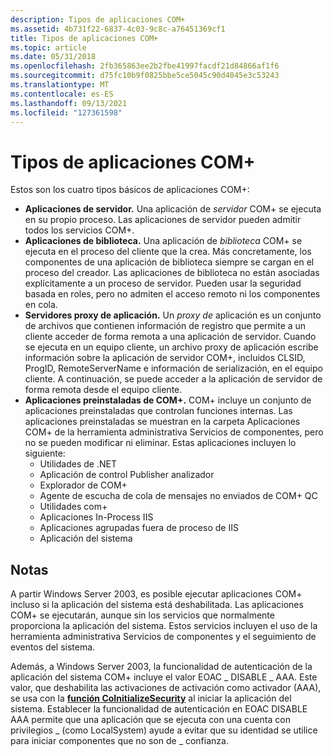 ```yaml
---
description: Tipos de aplicaciones COM+
ms.assetid: 4b731f22-6837-4c03-9c8c-a76451369cf1
title: Tipos de aplicaciones COM+
ms.topic: article
ms.date: 05/31/2018
ms.openlocfilehash: 2fb365863ee2b2fbe41997facdf21d84866af1f6
ms.sourcegitcommit: d75fc10b9f0825bbe5ce5045c90d4045e3c53243
ms.translationtype: MT
ms.contentlocale: es-ES
ms.lasthandoff: 09/13/2021
ms.locfileid: "127361598"
---
```

# <a name="types-of-com-applications"></a>Tipos de aplicaciones COM+

Estos son los cuatro tipos básicos de aplicaciones COM+:

-   **Aplicaciones de servidor.** Una aplicación de *servidor* COM+ se ejecuta en su propio proceso. Las aplicaciones de servidor pueden admitir todos los servicios COM+.
-   **Aplicaciones de biblioteca.** Una aplicación de *biblioteca* COM+ se ejecuta en el proceso del cliente que la crea. Más concretamente, los componentes de una aplicación de biblioteca siempre se cargan en el proceso del creador. Las aplicaciones de biblioteca no están asociadas explícitamente a un proceso de servidor. Pueden usar la seguridad basada en roles, pero no admiten el acceso remoto ni los componentes en cola.
-   **Servidores proxy de aplicación.** Un *proxy de* aplicación es un conjunto de archivos que contienen información de registro que permite a un cliente acceder de forma remota a una aplicación de servidor. Cuando se ejecuta en un equipo cliente, un archivo proxy de aplicación escribe información sobre la aplicación de servidor COM+, incluidos CLSID, ProgID, RemoteServerName e información de serialización, en el equipo cliente. A continuación, se puede acceder a la aplicación de servidor de forma remota desde el equipo cliente.
-   **Aplicaciones preinstaladas de COM+.** COM+ incluye un conjunto de aplicaciones preinstaladas que controlan funciones internas. Las aplicaciones preinstaladas se muestran en la carpeta Aplicaciones COM+ de la herramienta administrativa Servicios de componentes, pero no se pueden modificar ni eliminar. Estas aplicaciones incluyen lo siguiente:
    -   Utilidades de .NET
    -   Aplicación de control Publisher analizador
    -   Explorador de COM+
    -   Agente de escucha de cola de mensajes no enviados de COM+ QC
    -   Utilidades com+
    -   Aplicaciones In-Process IIS
    -   Aplicaciones agrupadas fuera de proceso de IIS
    -   Aplicación del sistema

## <a name="notes"></a>Notas

A partir Windows Server 2003, es posible ejecutar aplicaciones COM+ incluso si la aplicación del sistema está deshabilitada. Las aplicaciones COM+ se ejecutarán, aunque sin los servicios que normalmente proporciona la aplicación del sistema. Estos servicios incluyen el uso de la herramienta administrativa Servicios de componentes y el seguimiento de eventos del sistema.

Además, a Windows Server 2003, la funcionalidad de autenticación de la aplicación del sistema COM+ incluye el valor EOAC \_ DISABLE \_ AAA. Este valor, que deshabilita las activaciones de activación como activador (AAA), se usa con la [**función CoInitializeSecurity**](/windows/desktop/api/combaseapi/nf-combaseapi-coinitializesecurity) al iniciar la aplicación del sistema. Establecer la funcionalidad de autenticación en EOAC DISABLE AAA permite que una aplicación que se ejecuta con una cuenta con privilegios \_ (como LocalSystem) ayude a evitar que su identidad se utilice para iniciar componentes que no son de \_ confianza.

 

 
